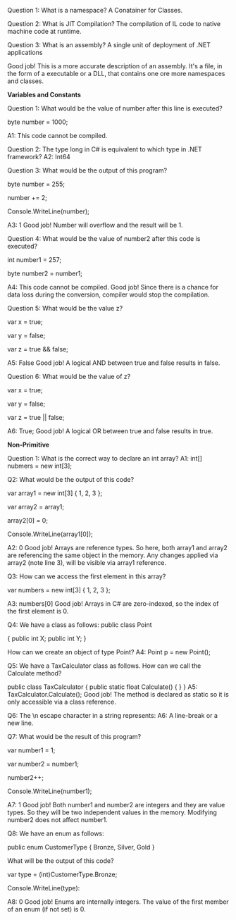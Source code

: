 Question 1: What is a namespace?
A Conatainer for Classes.

Question 2: What is JIT Compilation?
The compilation of IL code to native machine code at runtime.

Question 3: What is an assembly?
A single unit of deployment of .NET applications

Good job!
This is a more accurate description of an assembly. It's a file, in the form of a executable or a DLL, that contains one ore more namespaces and classes.


**Variables and Constants**

Question 1: What would be the value of number after this line is executed?

byte number = 1000;

A1: This code cannot be compiled.

Question 2: The type long in C# is equivalent to which type in .NET framework?
A2: Int64


Question 3: What would be the output of this program?

byte number = 255;

number += 2;

Console.WriteLine(number);

A3: 1 
Good job!
Number will overflow and the result will be 1.

Question 4: What would be the value of number2 after this code is executed?

int number1 = 257;

byte number2 = number1;

A4: This code cannot be compiled.
Good job!
Since there is a chance for data loss during the conversion, compiler would stop the compilation.

Question 5: What would be the value z?

var x = true;

var y = false;

var z = true && false;

A5: False
Good job!
A logical AND between true and false results in false. 

Question 6: What would be the value of z?

var x = true;

var y = false;

var z = true || false;

A6: True;
Good job!
A logical OR between true and false results in true.

**Non-Primitive**

Question 1: What is the correct way to declare an int array?
A1: int[] nubmers = new int[3];

Q2: What would be the output of this code?

var array1 = new int[3] { 1, 2, 3 };

var array2 = array1;

array2[0] = 0;

Console.WriteLine(array1[0]);

A2: 0
Good job!
Arrays are reference types. So here, both array1 and array2 are referencing the same object in the memory. Any changes applied via array2 (note line 3), will be visible via array1 reference.

Q3: How can we access the first element in this array?

var numbers = new int[3] { 1, 2, 3 };

A3: numbers[0]
Good job!
Arrays in C# are zero-indexed, so the index of the first element is 0.

Q4: We have a class as follows:
public class Point

{
public int X;
public int Y;
}

How can we create an object of type Point?
A4: Point p = new Point();

Q5: We have a TaxCalculator class as follows. How can we call the Calculate method?

public class TaxCalculator
{
public static float Calculate()
{
}
}
A5: TaxCalculator.Calculate();
Good job!
The method is declared as static so it is only accessible via a class reference. 

Q6: The \n escape character in a string represents: 
A6:  A line-break or a new line.

Q7: What would be the result of this program?

var number1 = 1;

var number2 = number1;

number2++;

Console.WriteLine(number1);

A7: 1
Good job!
Both number1 and number2 are integers and they are value types. So they will be two independent values in the memory. Modifying number2 does not affect number1.

Q8: We have an enum as follows:

public enum CustomerType
{
Bronze,
Silver,
Gold
}

What will be the output of this code?

var type = (int)CustomerType.Bronze;

Console.WriteLine(type):

A8: 0
Good job!
Enums are internally integers. The value of the first member of an enum (if not set) is 0.